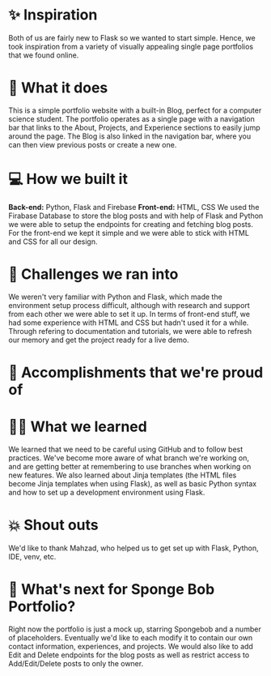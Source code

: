 # :sparkles: Inspiration
Both of us are fairly new to Flask so we wanted to start simple. Hence, we took inspiration from a variety of visually appealing single page portfolios that we found online.

# :scroll: What it does
This is a simple portfolio website with a built-in Blog, perfect for a computer science student. The portfolio operates as a single page with a navigation bar that links to the About, Projects, and Experience sections to easily jump around the page. The Blog is also linked in the navigation bar, where you can then view previous posts or create a new one.

# :computer: How we built it
<b>Back-end:</b> Python, Flask and Firebase
<b>Front-end:</b> HTML, CSS
We used the Firabase Database to store the blog posts and with help of Flask and Python we were able to setup the endpoints for creating and fetching blog posts. For the front-end we kept it simple and we were able to stick with HTML and CSS for all our design.

# :exploding_head: Challenges we ran into
We weren't very familiar with Python and Flask, which made the environment setup process difficult, although with research and support from each other we were able to set it up. In terms of front-end stuff, we had some experience with HTML and CSS but hadn't used it for a while. Through refering to documentation and tutorials, we were able to refresh our memory and get the project ready for a live demo.

# :partying_face: Accomplishments that we're proud of


# :woman_student: What we learned
We learned that we need to be careful using GitHub and to follow best practices. We've become more aware of what branch we're working on, and are getting better at remembering to use branches when working on new features. We also learned about Jinja templates (the HTML files become Jinja templates when using Flask), as well as basic Python syntax and how to set up a development environment using Flask. 

# :boom: Shout outs
We'd like to thank Mahzad, who helped us to get set up with Flask, Python, IDE, venv, etc.

# :thinking: What's next for Sponge Bob Portfolio?
Right now the portfolio is just a mock up, starring Spongebob and a number of placeholders. Eventually we'd like to each modify it to contain our own contact information, experiences, and projects. We would also like to add Edit and Delete endpoints for the blog posts as well as restrict access to Add/Edit/Delete posts to only the owner.

